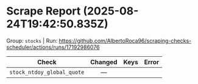 # Scrape Report (2025-08-24T19:42:50.835Z)

Group: `stocks`  |  Run: https://github.com/AlbertoRoca96/scraping-checks-scheduler/actions/runs/17192986076

| Check | Changed | Keys | Error |
|---|:---:|:--|:--|
| `stock_ntdoy_global_quote` | — |  |  |
